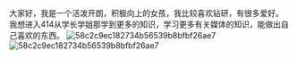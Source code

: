 大家好，我是一个活泼开朗，积极向上的女孩，我比较喜欢钻研，有很多爱好。
我想进入414从学长学姐那学到更多的知识，学习更多有关媒体的知识，能做出自己喜欢的东西。
![58c2c9ec182734b56539b8bfbf26ae7](https://github.com/s237020109/anything/assets/147145464/a30ac9c1-81e1-426e-9575-2a7e0c508e95)
![58c2c9ec182734b56539b8bfbf26ae7](https://github.com/s237020109/anything/assets/147145464/9f669056-d77c-41ce-a336-3891b0bf1c16)
